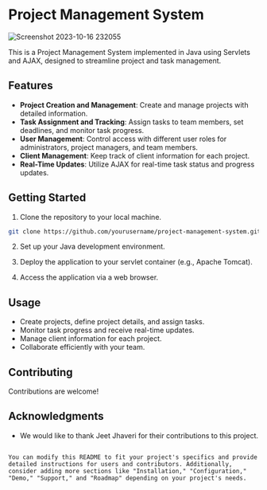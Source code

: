 # Project Management System
![Screenshot 2023-10-16 232055](https://github.com/Jhaveri-Jeet/WiziTech/assets/114752089/aad72ef9-0795-44ec-a583-1859e6dfbf23)


This is a Project Management System implemented in Java using Servlets and AJAX, designed to streamline project and task management.

## Features

- **Project Creation and Management**: Create and manage projects with detailed information.
- **Task Assignment and Tracking**: Assign tasks to team members, set deadlines, and monitor task progress.
- **User Management**: Control access with different user roles for administrators, project managers, and team members.
- **Client Management**: Keep track of client information for each project.
- **Real-Time Updates**: Utilize AJAX for real-time task status and progress updates.

## Getting Started

1. Clone the repository to your local machine.

```bash
git clone https://github.com/yourusername/project-management-system.git
```

2. Set up your Java development environment.

3. Deploy the application to your servlet container (e.g., Apache Tomcat).

4. Access the application via a web browser.

## Usage

- Create projects, define project details, and assign tasks.
- Monitor task progress and receive real-time updates.
- Manage client information for each project.
- Collaborate efficiently with your team.

## Contributing

Contributions are welcome!

## Acknowledgments

- We would like to thank Jeet Jhaveri for their contributions to this project.

```

You can modify this README to fit your project's specifics and provide detailed instructions for users and contributors. Additionally, consider adding more sections like "Installation," "Configuration," "Demo," "Support," and "Roadmap" depending on your project's needs.
